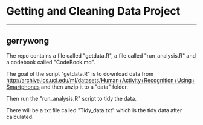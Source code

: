 # Getting and Cleaning Data Project
--------------------------------------------------
gerrywong
--------------------------------------------------

The repo contains a file called "getdata.R", a file called "run_analysis.R" and a codebook called "CodeBook.md".

The goal of the script "getdata.R" is to  download data from http://archive.ics.uci.edu/ml/datasets/Human+Activity+Recognition+Using+Smartphones and then unzip it to a "data" folder.

Then run the "run_analysis.R" script to tidy the data.

There will be a txt file called "Tidy_data.txt" which is the tidy data after calculated.

